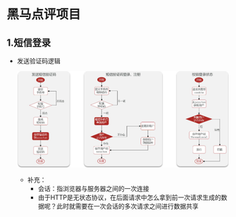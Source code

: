 # 黑马点评项目
## 1.短信登录

- 发送验证码逻辑

   ![](../../assets/Snipaste_2023-12-14_21-02-01.jpg)

   - 补充：
      - 会话：指浏览器与服务器之间的一次连接
      - 由于HTTP是无状态协议，在后面请求中怎么拿到前一次请求生成的数据呢？此时就需要在一次会话的多次请求之间进行数据共享
